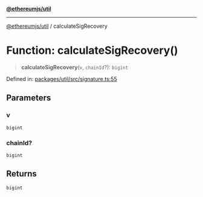 [**@ethereumjs/util**](../README.md)

***

[@ethereumjs/util](../README.md) / calculateSigRecovery

# Function: calculateSigRecovery()

> **calculateSigRecovery**(`v`, `chainId`?): `bigint`

Defined in: [packages/util/src/signature.ts:55](https://github.com/Dargon789/ethereumjs-monorepo/blob/master/packages/util/src/signature.ts#L55)

## Parameters

### v

`bigint`

### chainId?

`bigint`

## Returns

`bigint`
